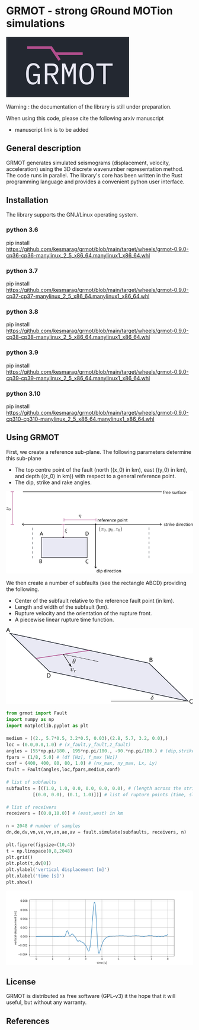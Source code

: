 # GRMOT - strong GRound MOTion simulations
![img](./images/grmot_logo.png)

Warning : the documentation of the library is still under preparation.

When using this code, please cite the following arxiv manuscript
- manuscript link is to be added

## General description
GRMOT generates simulated seismograms (displacement, velocity, acceleration) using the 3D discrete wavenumber
representation method. The code runs in parallel.
The library's core has been written in the Rust programming language and provides a convenient python user interface.

## Installation
The library supports the GNU/Linux operating system.

### python 3.6
pip install https://github.com/kesmarag/grmot/blob/main/target/wheels/grmot-0.9.0-cp36-cp36-manylinux_2_5_x86_64.manylinux1_x86_64.whl

### python 3.7
pip install https://github.com/kesmarag/grmot/blob/main/target/wheels/grmot-0.9.0-cp37-cp37-manylinux_2_5_x86_64.manylinux1_x86_64.whl

### python 3.8
pip install https://github.com/kesmarag/grmot/blob/main/target/wheels/grmot-0.9.0-cp38-cp38-manylinux_2_5_x86_64.manylinux1_x86_64.whl

### python 3.9
pip install https://github.com/kesmarag/grmot/blob/main/target/wheels/grmot-0.9.0-cp39-cp39-manylinux_2_5_x86_64.manylinux1_x86_64.whl

### python 3.10
pip install https://github.com/kesmarag/grmot/blob/main/target/wheels/grmot-0.9.0-cp310-cp310-manylinux_2_5_x86_64.manylinux1_x86_64.whl

## Using GRMOT
First, we create a reference sub-plane. The following parameters determine this sub-plane

- The top centre point of the fault (north ((x_0) in km), east ((y_0) in km), and depth ((z_0) in km)) with respect to a general reference point.
- The dip, strike and rake angles.

![img](./images/img1_grmot.png)

We then create a number of subfaults (see the rectangle ABCD) providing the following.

-   Center of the subfault relative to the reference fault point (in km).
-   Length and width of the subfault (km).
-   Rupture velocity and the orientation of the rupture front.
-   A piecewise linear rupture time function.

![img](./images/rupture.png)

```python
from grmot import Fault
import numpy as np
import matplotlib.pyplot as plt

medium = ((2., 5.7*0.5, 3.2*0.5, 0.03),(2.8, 5.7, 3.2, 0.0),) 
loc = (0.0,0.0,1.0) # (x_fault,y_fault,z_fault)
angles = (55*np.pi/180., 195*np.pi/180., -90.*np.pi/180.) # (dip,strike,rake)
fpars = (1/8, 5.0) # (df [Hz], f_max [Hz])
conf = (400, 400, 80, 80, 1.0) # (nx_max, ny_max, Lx, Ly)
fault = Fault(angles,loc,fpars,medium,conf)

# list of subfaults
subfaults = [((1.0, 1.0, 0.0, 0.0, 0.0, 0.0), # (length across the strike, length across the dip, ξ, η, v_r, θ)
          [(0.0, 0.0), (0.1, 1.0)])] # list of rupture points (time, slip (in m))

# list of receivers
receivers = [(0.0,10.0)] # (east,west) in km

n = 2048 # number of samples
dn,de,dv,vn,ve,vv,an,ae,av = fault.simulate(subfaults, receivers, n)

plt.figure(figsize=(10,4))
t = np.linspace(0,8,2048)
plt.grid()
plt.plot(t,dv[0])
plt.ylabel('vertical displacement [m]')
plt.xlabel('time [s]')
plt.show()
```

![img](./images/img2_grmot.png)


## License
GRMOT is distributed as free software (GPL-v3) it the hope that it will useful, but without any warranty.

## References

